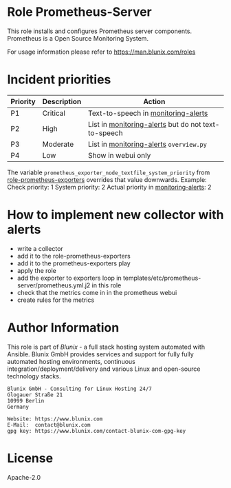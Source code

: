 # Role Prometheus-Server
This role installs and configures Prometheus server components. Prometheus is a Open Source Monitoring System.

For usage information please refer to https://man.blunix.com/roles


# Incident priorities

| Priority | Description | Action |
| --- | --- | --- |
| P1 | Critical | Text-to-speech in [monitoring-alerts](https://git.blunix.com/miscellaneous/monitoring-alerts) |
| P2 | High | List in [monitoring-alerts](https://git.blunix.com/miscellaneous/monitoring-alerts) but do not text-to-speech |
| P3 | Moderate | List in [monitoring-alerts](https://git.blunix.com/miscellaneous/monitoring-alerts) `overview.py` |
| P4 | Low | Show in webui only |

The variable `prometheus_exporter_node_textfile_system_priority` from [role-prometheus-exporters](https://git.blunix.com/ansible-roles/role-prometheus-exporters) overrides that value downwards. Example:  
Check priority: 1
System priority: 2
Actual priority in [monitoring-alerts](https://git.blunix.com/miscellaneous/monitoring-alerts): 2


# How to implement new collector with alerts
- write a collector
- add it to the role-prometheus-exporters
- add it to the prometheus-exporters play
- apply the role
- add the exporter to exporters loop in templates/etc/prometheus-server/prometheus.yml.j2 in this role
- check that the metrics come in in the prometheus webui
- create rules for the metrics


# Author Information
This role is part of *Blunix* - a full stack hosting system automated with Ansible.
Blunix GmbH provides services and support for fully fully automated hosting environments,
continuous integration/deployment/delivery and various Linux and open-source technology stacks.

```
Blunix GmbH - Consulting for Linux Hosting 24/7
Glogauer Straße 21
10999 Berlin
Germany

Website: https://www.blunix.com
E-Mail:  contact@blunix.com
gpg key: https://www.blunix.com/contact-blunix-com-gpg-key
```


# License
Apache-2.0
